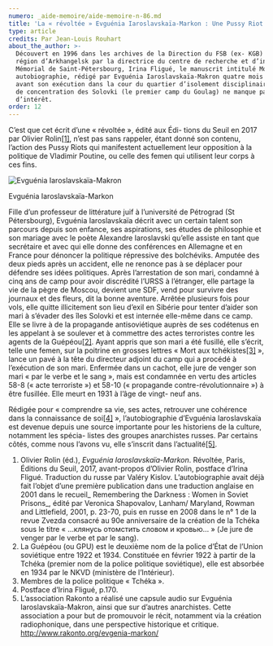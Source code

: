 ```yaml
---
numero: _aide-memoire/aide-memoire-n-86.md
title: 'La « révoltée » Evguénia Iaroslavskaïa-Markon : Une Pussy Riot des années 20 ?'
type: article
credits: Par Jean-Louis Rouhart
about_the_author: >-
  Découvert en 1996 dans les archives de la Direction du FSB (ex- KGB) de la
  région d’Arkhangelsk par la directrice du centre de recherche et d’information
  Mémorial de Saint-Pétersbourg, Irina Fligué, le manuscrit intitulé Mon
  autobiographie, rédigé par Evguénia Iaroslavskaïa-Makron quatre mois et demi
  avant son exécution dans la cour du quartier d’isolement disciplinaire du camp
  de concentration des Solovki (le premier camp du Goulag) ne manque pas
  d’intérêt.
order: 12
---
```

C’est que cet écrit d’une « révoltée », édité aux Édi- tions du Seuil en 2017 par Olivier Rolin[[1]](#footnote-1), n’est pas sans rappeler, étant donné son contenu, l’action des Pussy Riots qui manifestent actuellement leur opposition à la politique de Vladimir Poutine, ou celle des femen qui utilisent leur corps à ces fins.



![Evguénia Iaroslavskaïa-Makron](/assets/uploads/am-86-evguenia-iaroslavskaia-makron.jpg)

<span class="img-copyright"> Evguénia Iaroslavskaïa-Markon </span>



Fille d’un professeur de littérature juif à l’université de Pétrograd (St Pétersbourg), Evguénia Iaroslavskaïa décrit avec un certain talent son parcours depuis son enfance, ses aspirations, ses études de philosophie et son mariage avec le poète Alexandre Iaroslavski qu’elle assiste en tant que secrétaire et avec qui elle donne des conférences en Allemagne et en France pour dénoncer la politique répressive des bolchéviks. Amputée des deux pieds après un accident, elle ne renonce pas à se déplacer pour défendre ses idées politiques. Après l’arrestation de son mari, condamné à cinq ans de camp pour avoir discrédité l’URSS à l’étranger, elle partage la vie de la pègre de Moscou, devient une SDF, vend pour survivre des journaux et des fleurs, dit la bonne aventure. Arrêtée plusieurs fois pour vols, elle quitte illicitement son lieu d’exil en Sibérie pour tenter d’aider son mari à s’évader des îles Solovki et est internée elle-même dans ce camp. Elle se livre à de la propagande antisoviétique auprès de ses codétenus en les appelant à se soulever et à commettre des actes terroristes contre les agents de la Guépéou[[2]](#footnote-2). Ayant appris que son mari a été fusillé, elle s’écrit, telle une femen, sur la poitrine en grosses lettres « Mort aux tchékistes[[3]](#footnote-3) », lance un pavé à la tête du directeur adjoint du camp  qui a procédé à l’exécution de son mari. Enfermée dans un cachot, elle jure de venger son mari
 « par le verbe et le sang », mais est condamnée  en vertu des articles 58-8 (« acte terroriste ») et
 58-10	(« propagande contre-révolutionnaire ») à être fusillée. Elle meurt en 1931 à l’âge de vingt- neuf ans.


Rédigée pour « comprendre sa vie, ses actes, retrouver une cohérence dans la connaissance de soi[[4]](#footnote-4) », l’autobiographie d’Evguénia Iaroslavskaïa est devenue depuis une source importante pour les historiens de la culture, notamment les spécia- listes des groupes anarchistes russes. Par certains côtés, comme nous l’avons vu, elle s’inscrit dans l’actualité[[5]](#footnote-5).



1. Olivier Rolin (éd.), _Evguénia Iaroslavskaïa-Markon_. Révoltée, Paris, Éditions du Seuil, 2017, avant-propos d’Olivier Rolin, postface d’Irina Fligué. Traduction du russe par Valéry Kislov. L’autobiographie avait déjà fait l’objet d’une première publication dans  une traduction anglaise en 2001 dans le recueil_ Remembering the Darkness : Women in Soviet Prisons_, édité par Veronica Shapovalov, Lanham/ Maryland, Rowman and Littlefield, 2001, p. 23-70, puis en russe en 2008 dans le n° 1 de la revue Zvezda consacré au 90e anniversaire de la création de la Tchéka sous le titre  « …клянусь отомстить словом  и кровью… » (Je jure de venger par le verbe et par le sang).
2. La Guépéou (ou GPU) est le deuxième nom de la
 police d’État de l’Union soviétique entre 1922 et 1934. Constituée en février 1922 à partir de la Tchéka (premier nom de la police politique soviétique), elle est absorbée en 1934 par le NKVD (ministère de l’Intérieur).
3. Membres de la police politique « Tchéka ».  
4. Postface d’Irina Fligué, p.170.
5. L’association Rakonto a réalisé une capsule audio sur Evguénia Iaroslavskaïa-Makron, ainsi que sur d’autres anarchistes. Cette association a  pour  but de promouvoir le récit, notamment via la création radiophonique, dans une perspective historique et critique. [http://www.rakonto.org/evgenia-markon/
](http://www.rakonto.org/evgenia-markon/)
